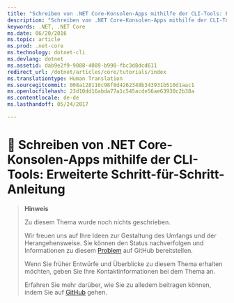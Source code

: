 ```yaml
---
title: "Schreiben von .NET Core-Konsolen-Apps mithilfe der CLI-Tools: Erweiterte Schritt-für-Schritt-Anleitung | Microsoft-Dokumentation"
description: "Schreiben von .NET Core-Konsolen-Apps mithilfe der CLI-Tools: Erweiterte Schritt-für-Schritt-Anleitung"
keywords: .NET, .NET Core
ms.date: 06/20/2016
ms.topic: article
ms.prod: .net-core
ms.technology: dotnet-cli
ms.devlang: dotnet
ms.assetid: dab9e2f9-9088-4089-b990-fbc3d8dcd611
redirect_url: /dotnet/articles/core/tutorials/index
ms.translationtype: Human Translation
ms.sourcegitcommit: 008a128110c98f8d4262348b343931b510d1aac1
ms.openlocfilehash: 23d10dd16abda77a1c545acde56ae63930c2b38a
ms.contentlocale: de-de
ms.lasthandoff: 05/24/2017

---
```


<a id="-writing-net-core-console-apps-using-the-cli-tools-an-advanced-step-by-step-guide" class="xliff"></a>

# 🔧 Schreiben von .NET Core-Konsolen-Apps mithilfe der CLI-Tools: Erweiterte Schritt-für-Schritt-Anleitung

> **Hinweis**
> 
> Zu diesem Thema wurde noch nichts geschrieben. 
>
> Wir freuen uns auf Ihre Ideen zur Gestaltung des Umfangs und der Herangehensweise. Sie können den Status nachverfolgen und Informationen zu diesem [Problem](https://github.com/dotnet/docs/issues/180) auf GitHub bereitstellen.
> 
> Wenn Sie früher Entwürfe und Überblicke zu diesem Thema erhalten möchten, geben Sie Ihre Kontaktinformationen bei dem Thema an.
>
> Erfahren Sie mehr darüber, wie Sie zu alledem beitragen können, indem Sie auf [GitHub](https://github.com/dotnet/docs/blob/master/CONTRIBUTING.md) gehen.
>

